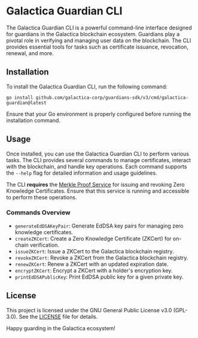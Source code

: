 # Galactica Guardian CLI

The Galactica Guardian CLI is a powerful command-line interface designed for guardians in the Galactica blockchain
ecosystem. Guardians play a pivotal role in verifying and managing user data on the blockchain. The CLI provides
essential tools for tasks such as certificate issuance, revocation, renewal, and more.

## Installation

To install the Galactica Guardian CLI, run the following command:

```shell
go install github.com/galactica-corp/guardians-sdk/v3/cmd/galactica-guardian@latest
```

Ensure that your Go environment is properly configured before running the installation command.

## Usage

Once installed, you can use the Galactica Guardian CLI to perform various tasks. The CLI provides several commands to
manage certificates, interact with the blockchain, and handle key operations. Each command supports the `--help` flag
for detailed information and usage guidelines.

The CLI **requires** the [Merkle Proof Service](https://github.com/Galactica-corp/merkle-proof-service) for issuing
and revoking Zero Knowledge Certificates. Ensure that this service is running and accessible to perform these operations.

### Commands Overview

* `generateEdDSAKeyPair`: Generate EdDSA key pairs for managing zero knowledge certificates.
* `createZKCert`: Create a Zero Knowledge Certificate (ZKCert) for on-chain verification.
* `issueZKCert`: Issue a ZKCert to the Galactica blockchain registry.
* `revokeZKCert`: Revoke a ZKCert from the Galactica blockchain registry.
* `renewZKCert`: Renew a ZKCert with an updated expiration date.
* `encryptZKCert`: Encrypt a ZKCert with a holder's encryption key.
* `printEdDSAPublicKey`: Print EdDSA public key for a given private key.

## License

This project is licensed under the GNU General Public License v3.0 (GPL-3.0). See the [LICENSE](LICENSE) file for
details.

Happy guarding in the Galactica ecosystem!
